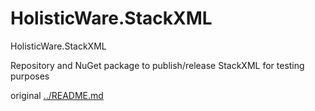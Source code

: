 # HolisticWare.StackXML

HolisticWare.StackXML

Repository and NuGet package to publish/release StackXML for testing purposes

original [../README.md](../README.md)

